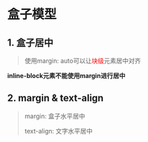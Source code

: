 # 盒子模型

## 1. 盒子居中

> 使用margin: auto可以让<font color="red">块级</font>元素居中对齐

**inline-block元素不能使用margin进行居中**

## 2. margin & text-align

> margin: 盒子水平居中
>
> text-align: 文字水平居中

